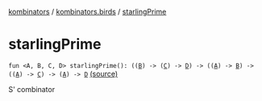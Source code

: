[kombinators](../index.md) / [kombinators.birds](index.md) / [starlingPrime](./starling-prime.md)

# starlingPrime

`fun <A, B, C, D> starlingPrime(): ((`[`B`](starling-prime.md#B)`) -> (`[`C`](starling-prime.md#C)`) -> `[`D`](starling-prime.md#D)`) -> ((`[`A`](starling-prime.md#A)`) -> `[`B`](starling-prime.md#B)`) -> ((`[`A`](starling-prime.md#A)`) -> `[`C`](starling-prime.md#C)`) -> (`[`A`](starling-prime.md#A)`) -> `[`D`](starling-prime.md#D) [(source)](https://github.com/pardom/kombinators/tree/master/src/main/kotlin/kombinators/birds/starling.kt#L12)

S' combinator


